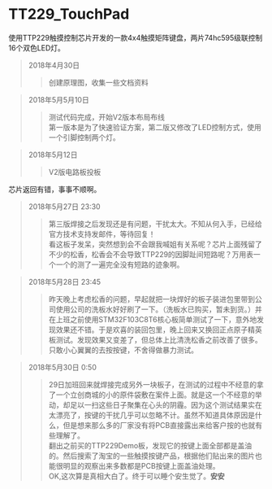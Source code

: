 # TT229_TouchPad
 使用TTP229触摸控制芯片开发的一款4x4触摸矩阵键盘，两片74hc595级联控制16个双色LED灯。<br/>

>2018年4月30日<br/>
>>创建原理图，收集一些文档资料<br/>

>2018年5月5月10日<br/>
>>测试代码完成，开始V2版本布局布线<br/>
>>第一版本是为了快速验证方案，第二版又修改了LED控制方式，使用一个引脚控制两个灯。

>2018年5月12日<br/>
>>V2版电路板投板

芯片返回有错，事事不顺啊。

>2018年5月27日 23:30
>>第三版焊接之后发现还是有问题，干扰太大。不知从何入手，已经给官方技术支持发邮件，等待回复！</br>
>>看这板子发呆，突然想到会不会跟我喊姐有关系呢？芯片上面残留了不少的松香，松香会不会导致TTP229的因脚趾间短路呢？万用表一个一个的测了一遍完全没有短路的迹象啊。

>2018年5月28日 23:45
>>昨天晚上考虑松香的问题，早起就把一块焊好的板子装进包里带到公司使用公司的洗板水好好刷了一下。（洗板水已购买，暂未到货。）并在上班之前使用STM32F103C8T6核心板简单测试了一下，意外地发现效果还不错。于是欢喜的装回包里，晚上回来又换回正点原子精英板测试。发现效果又变差了，但总体上比清洗松香之前改善了很多。只敢小心翼翼的去按按键，不舍得做暴力测试。

>2018年5月30日 0:50
>>29日加班回来就焊接完成另外一块板子，在测试的过程中不经意的拿了一个立创商城的小的原件袋敷在案件上面。就是这一个不经意的举动，却足以一扫这些日子聚集在心头的阴霾。因为这个测试结果实在太漂亮了，按键的干扰几乎可以忽略不计。虽然不知道具体原因是什么，但是想来那么多的厂家没有将PCB直接露出来给客户按的也就有些理解了。</br>
>>翻出之前买的TTP229Demo板，发现它的按键上面全部都是盖油的。然后搜索了淘宝的一些触摸按键产品，根据他们贴出来的图片也能很明显的观察出来多数都是PCB按键上面盖油处理。</br>
>>OK,这次算是真相大白了。终于可以睡个安生觉了。**安安**
